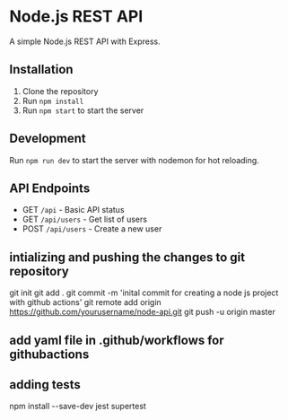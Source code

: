 # Node.js REST API

A simple Node.js REST API with Express.

## Installation

1. Clone the repository
2. Run `npm install`
3. Run `npm start` to start the server

## Development

Run `npm run dev` to start the server with nodemon for hot reloading.

## API Endpoints

- GET `/api` - Basic API status
- GET `/api/users` - Get list of users
- POST `/api/users` - Create a new user

## intializing and pushing the changes to git repository

git init
git add .
git commit -m 'inital commit for creating a node js project with github actions'
git remote add origin https://github.com/yourusername/node-api.git
git push -u origin master

## add yaml file in .github/workflows for githubactions

## adding tests
npm install --save-dev jest supertest